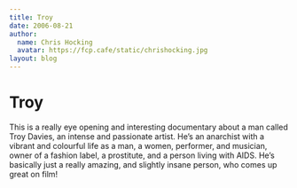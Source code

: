 ```yaml
---
title: Troy
date: 2006-08-21
author:
  name: Chris Hocking
  avatar: https://fcp.cafe/static/chrishocking.jpg
layout: blog
---
```

# Troy

This is a really eye opening and interesting documentary about a man called Troy Davies, an intense and passionate artist. He’s an anarchist with a vibrant and colourful life as a man, a women, performer, and musician, owner of a fashion label, a prostitute, and a person living with AIDS. He’s basically just a really amazing, and slightly insane person, who comes up great on film!